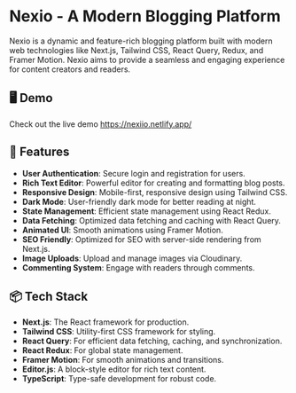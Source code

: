 # Nexio - A Modern Blogging Platform

Nexio is a dynamic and feature-rich blogging platform built with modern web technologies like Next.js, Tailwind CSS, React Query, Redux, and Framer Motion. Nexio aims to provide a seamless and engaging experience for content creators and readers.

## 🖥️ Demo
Check out the live demo https://nexiio.netlify.app/

## 🚀 Features

- **User Authentication**: Secure login and registration for users.
- **Rich Text Editor**: Powerful editor for creating and formatting blog posts.
- **Responsive Design**: Mobile-first, responsive design using Tailwind CSS.
- **Dark Mode**: User-friendly dark mode for better reading at night.
- **State Management**: Efficient state management using React Redux.
- **Data Fetching**: Optimized data fetching and caching with React Query.
- **Animated UI**: Smooth animations using Framer Motion.
- **SEO Friendly**: Optimized for SEO with server-side rendering from Next.js.
- **Image Uploads**: Upload and manage images via Cloudinary.
- **Commenting System**: Engage with readers through comments.

## 📦 Tech Stack

- **Next.js**: The React framework for production.
- **Tailwind CSS**: Utility-first CSS framework for styling.
- **React Query**: For efficient data fetching, caching, and synchronization.
- **React Redux**: For global state management.
- **Framer Motion**: For smooth animations and transitions.
- **Editor.js**: A block-style editor for rich text content.
- **TypeScript**: Type-safe development for robust code.

